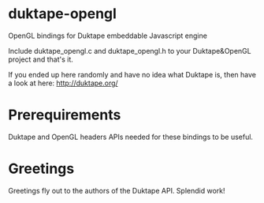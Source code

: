 # duktape-opengl
OpenGL bindings for Duktape embeddable Javascript engine

Include duktape_opengl.c and duktape_opengl.h to your Duktape&OpenGL project and that's it.

If you ended up here randomly and have no idea what Duktape is, then have a look at here: http://duktape.org/

Prerequirements
===============
Duktape and OpenGL headers APIs needed for these bindings to be useful.

Greetings
=========
Greetings fly out to the authors of the Duktape API. Splendid work!
